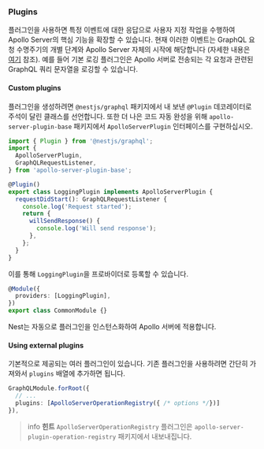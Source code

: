 ### Plugins

플러그인을 사용하면 특정 이벤트에 대한 응답으로 사용자 지정 작업을 수행하여 Apollo Server의 핵심 기능을 확장할 수 있습니다. 현재 이러한 이벤트는 GraphQL 요청 수명주기의 개별 단계와 Apollo Server 자체의 시작에 해당합니다 (자세한 내용은 [여기](https://www.apollographql.com/docs/apollo-server/integrations/plugins/) 참조). 예를 들어 기본 로깅 플러그인은 Apollo 서버로 전송되는 각 요청과 관련된 GraphQL 쿼리 문자열을 로깅할 수 있습니다.

#### Custom plugins

플러그인을 생성하려면 `@nestjs/graphql` 패키지에서 내 보낸 `@Plugin` 데코레이터로 주석이 달린 클래스를 선언합니다. 또한 더 나은 코드 자동 완성을 위해 `apollo-server-plugin-base` 패키지에서 `ApolloServerPlugin` 인터페이스를 구현하십시오.

```typescript
import { Plugin } from '@nestjs/graphql';
import {
  ApolloServerPlugin,
  GraphQLRequestListener,
} from 'apollo-server-plugin-base';

@Plugin()
export class LoggingPlugin implements ApolloServerPlugin {
  requestDidStart(): GraphQLRequestListener {
    console.log('Request started');
    return {
      willSendResponse() {
        console.log('Will send response');
      },
    };
  }
}
```

이를 통해 `LoggingPlugin`을 프로바이더로 등록할 수 있습니다.

```typescript
@Module({
  providers: [LoggingPlugin],
})
export class CommonModule {}
```

Nest는 자동으로 플러그인을 인스턴스화하여 Apollo 서버에 적용합니다.

#### Using external plugins

기본적으로 제공되는 여러 플러그인이 있습니다. 기존 플러그인을 사용하려면 간단히 가져와서 `plugins` 배열에 추가하면 됩니다.

```typescript
GraphQLModule.forRoot({
  // ...
  plugins: [ApolloServerOperationRegistry({ /* options */})]
}),
```

> info **힌트** `ApolloServerOperationRegistry` 플러그인은 `apollo-server-plugin-operation-registry` 패키지에서 내보내집니다.
